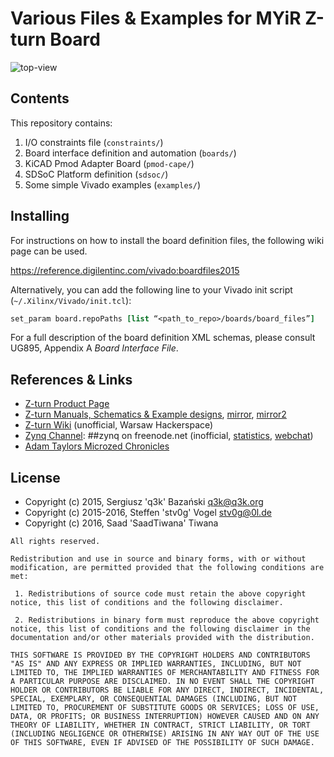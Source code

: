 # Various Files & Examples for MYiR Z-turn Board

![top-view](http://www.myirtech.com/attached/image/20150129/zturntop.jpg)

## Contents

This repository contains:

 1. I/O constraints file (`constraints/`)
 2. Board interface definition and automation (`boards/`)
 3. KiCAD Pmod Adapter Board (`pmod-cape/`)
 4. SDSoC Platform definition (`sdsoc/`)
 5. Some simple Vivado examples (`examples/`)

## Installing

For instructions on how to install the board definition files, the following wiki page can be used.

https://reference.digilentinc.com/vivado:boardfiles2015

Alternatively, you can add the following line to your Vivado init script (`~/.Xilinx/Vivado/init.tcl`):

```tcl
set_param board.repoPaths [list “<path_to_repo>/boards/board_files”]
```

For a full description of the board definition XML schemas, please consult UG895, Appendix A *Board Interface File*.

## References & Links

 * [Z-turn Product Page](http://www.myirtech.com/list.asp?id=502)
 * [Z-turn Manuals, Schematics & Example designs](http://d.myirtech.com/Z-turn-board/), [mirror](https://rwth-aachen.sciebo.de/index.php/s/f030d08ff42ee4faefcd63dc32e104bc), [mirror2](https://rwth-aachen.sciebo.de/index.php/s/MCzrMyyzyvRlRce)
 * [Z-turn Wiki](https://wiki.hackerspace.pl/projects:zturn-hackers) (unofficial, Warsaw Hackerspace)
 * [Zynq Channel](irc://##zynq@irc.freenode.net): ##zynq on freenode.net (inofficial, [statistics](https://dev.0l.dn42/irc/zynq/), [webchat](http://webchat.freenode.net?channels=%23%23zynq))
 * [Adam Taylors Microzed Chronicles](http://git.io/vtRGd)

## License

- Copyright (c) 2015, Sergiusz 'q3k' Bazański <q3k@q3k.org>
- Copyright (c) 2015-2016, Steffen 'stv0g' Vogel <stv0g@0l.de>
- Copyright (c) 2016, Saad 'SaadTiwana' Tiwana

```
All rights reserved.

Redistribution and use in source and binary forms, with or without modification, are permitted provided that the following conditions are met:

 1. Redistributions of source code must retain the above copyright notice, this list of conditions and the following disclaimer.

 2. Redistributions in binary form must reproduce the above copyright notice, this list of conditions and the following disclaimer in the documentation and/or other materials provided with the distribution.

THIS SOFTWARE IS PROVIDED BY THE COPYRIGHT HOLDERS AND CONTRIBUTORS "AS IS" AND ANY EXPRESS OR IMPLIED WARRANTIES, INCLUDING, BUT NOT LIMITED TO, THE IMPLIED WARRANTIES OF MERCHANTABILITY AND FITNESS FOR A PARTICULAR PURPOSE ARE DISCLAIMED. IN NO EVENT SHALL THE COPYRIGHT HOLDER OR CONTRIBUTORS BE LIABLE FOR ANY DIRECT, INDIRECT, INCIDENTAL, SPECIAL, EXEMPLARY, OR CONSEQUENTIAL DAMAGES (INCLUDING, BUT NOT LIMITED TO, PROCUREMENT OF SUBSTITUTE GOODS OR SERVICES; LOSS OF USE, DATA, OR PROFITS; OR BUSINESS INTERRUPTION) HOWEVER CAUSED AND ON ANY THEORY OF LIABILITY, WHETHER IN CONTRACT, STRICT LIABILITY, OR TORT (INCLUDING NEGLIGENCE OR OTHERWISE) ARISING IN ANY WAY OUT OF THE USE OF THIS SOFTWARE, EVEN IF ADVISED OF THE POSSIBILITY OF SUCH DAMAGE.
```

